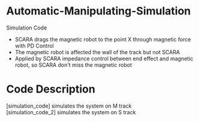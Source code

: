 # Automatic-Manipulating-Simulation
Simulation Code

- SCARA drags the magnetic robot to the point X through magnetic force with PD Control
- The magnetic robot is affected the wall of the track but not SCARA
- Applied by SCARA impedance control between end effect and magnetic robot, so SCARA don't miss the magnetic robot


# Code Description
[simulation_code] simulates the system on M track  
[simulation_code_2] simulates the system on S track
